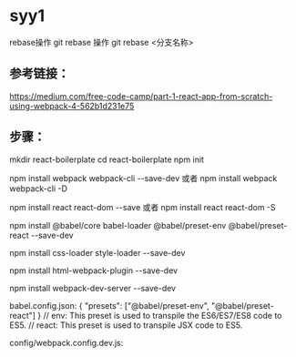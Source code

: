 # syy1
rebase操作
git rebase 操作
git rebase <分支名称>

## 参考链接：
https://medium.com/free-code-camp/part-1-react-app-from-scratch-using-webpack-4-562b1d231e75

## 步骤：
mkdir react-boilerplate
cd react-boilerplate
npm init

npm install webpack webpack-cli --save-dev
或者
npm install webpack webpack-cli -D


npm install react react-dom --save
或者
npm install react react-dom -S

npm install @babel/core babel-loader @babel/preset-env @babel/preset-react --save-dev

npm install css-loader style-loader --save-dev

npm install html-webpack-plugin --save-dev

npm install webpack-dev-server --save-dev



babel.config.json:
{
  "presets": ["@babel/preset-env", "@babel/preset-react"]
}
// env: This preset is used to transpile the ES6/ES7/ES8 code to ES5.
// react: This preset is used to transpile JSX code to ES5.



config/webpack.config.dev.js:

